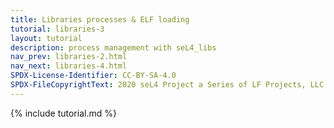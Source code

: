 ```yaml
---
title: Libraries processes & ELF loading
tutorial: libraries-3
layout: tutorial
description: process management with seL4_libs
nav_prev: libraries-2.html
nav_next: libraries-4.html
SPDX-License-Identifier: CC-BY-SA-4.0
SPDX-FileCopyrightText: 2020 seL4 Project a Series of LF Projects, LLC.
---
```

{% include tutorial.md %}
